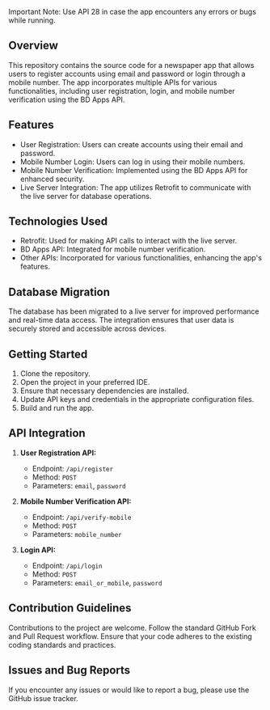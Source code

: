Important Note: Use API 28  in case the app encounters any errors or bugs while running.
## Overview
This repository contains the source code for a newspaper app that allows users to register accounts using email and password or login through a mobile number. The app incorporates multiple APIs for various functionalities, including user registration, login, and mobile number verification using the BD Apps API.

## Features
- User Registration: Users can create accounts using their email and password.
- Mobile Number Login: Users can log in using their mobile numbers.
- Mobile Number Verification: Implemented using the BD Apps API for enhanced security.
- Live Server Integration: The app utilizes Retrofit to communicate with the live server for database operations.

## Technologies Used
- Retrofit: Used for making API calls to interact with the live server.
- BD Apps API: Integrated for mobile number verification.
- Other APIs: Incorporated for various functionalities, enhancing the app's features.

## Database Migration
The database has been migrated to a live server for improved performance and real-time data access. The integration ensures that user data is securely stored and accessible across devices.

## Getting Started
1. Clone the repository.
2. Open the project in your preferred IDE.
3. Ensure that necessary dependencies are installed.
4. Update API keys and credentials in the appropriate configuration files.
5. Build and run the app.

## API Integration
1. **User Registration API:**
   - Endpoint: `/api/register`
   - Method: `POST`
   - Parameters: `email`, `password`

2. **Mobile Number Verification API:**
   - Endpoint: `/api/verify-mobile`
   - Method: `POST`
   - Parameters: `mobile_number`

3. **Login API:**
   - Endpoint: `/api/login`
   - Method: `POST`
   - Parameters: `email_or_mobile`, `password`

## Contribution Guidelines
Contributions to the project are welcome. Follow the standard GitHub Fork and Pull Request workflow. Ensure that your code adheres to the existing coding standards and practices.

## Issues and Bug Reports
If you encounter any issues or would like to report a bug, please use the GitHub issue tracker.
